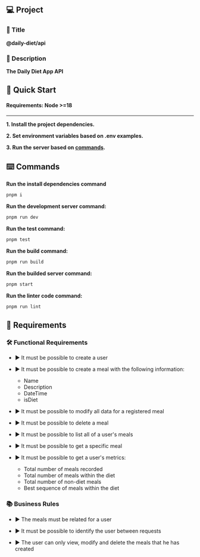 ## 💻 Project

### 📖 Title
**@daily-diet/api**

### 📝 Description
**The Daily Diet App API**

## 🚀 Quick Start

#### Requirements: Node >=18

---

**1. Install the project dependencies.**

**2. Set environment variables based on .env examples.**

**3. Run the server based on [commands](#commands).**

## ⌨️ Commands

**Run the install dependencies command**

```bash
pnpm i
```

**Run the development server command:**

```bash
pnpm run dev
```

**Run the test command:**

```bash
pnpm test
```

**Run the build command:**

```bash
pnpm run build
```

**Run the builded server command:**

```bash
pnpm start
```

**Run the linter code command:**

```bash
pnpm run lint
```

## 📝 Requirements

### 🛠️ Functional Requirements

- ▶️ It must be possible to create a user

- ▶️ It must be possible to create a meal with the following information:
    * Name
    * Description
    * DateTime
    * isDiet
  
- ▶️ It must be possible to modify all data for a registered meal

- ▶️ It must be possible to delete a meal

- ▶️ It must be possible to list all of a user's meals

- ▶️ It must be possible to get a specific meal

- ▶️ It must be possible to get a user's metrics:
  * Total number of meals recorded
  * Total number of meals within the diet
  * Total number of non-diet meals
  * Best sequence of meals within the diet

### 📚 Business Rules

- ▶️ The meals must be related for a user

- ▶️ It must be possible to identify the user between requests

- ▶️ The user can only view, modify and delete the meals that he has created
